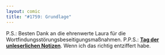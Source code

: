 ```yaml
---
layout: comic
title: "#1759: Grundlage"
---
```


P.S.:
Besten Dank an die ehrenwerte Laura für die Wortfindungsstörungsbeseitigungsmaßnahmen.
P.P.S.:
<a href="http://www.fonflatter.de/kalender"><strong>Tag der unleserlichen Notizen</strong></a>. Wenn ich das richtig entziffert habe.
